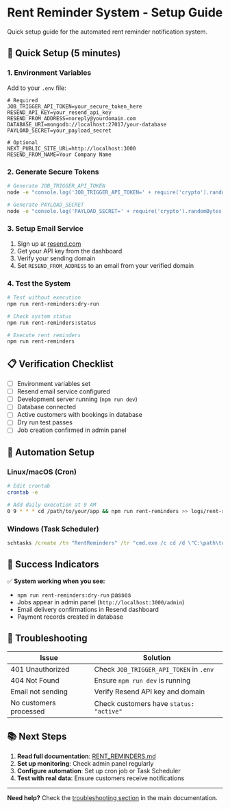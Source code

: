 # Rent Reminder System - Setup Guide

Quick setup guide for the automated rent reminder notification system.

## 🚀 **Quick Setup (5 minutes)**

### **1. Environment Variables**
Add to your `.env` file:
```env
# Required
JOB_TRIGGER_API_TOKEN=your_secure_token_here
RESEND_API_KEY=your_resend_api_key
RESEND_FROM_ADDRESS=noreply@yourdomain.com
DATABASE_URI=mongodb://localhost:27017/your-database
PAYLOAD_SECRET=your_payload_secret

# Optional
NEXT_PUBLIC_SITE_URL=http://localhost:3000
RESEND_FROM_NAME=Your Company Name
```

### **2. Generate Secure Tokens**
```bash
# Generate JOB_TRIGGER_API_TOKEN
node -e "console.log('JOB_TRIGGER_API_TOKEN=' + require('crypto').randomBytes(32).toString('hex'))"

# Generate PAYLOAD_SECRET
node -e "console.log('PAYLOAD_SECRET=' + require('crypto').randomBytes(32).toString('hex'))"
```

### **3. Setup Email Service**
1. Sign up at [resend.com](https://resend.com)
2. Get your API key from the dashboard
3. Verify your sending domain
4. Set `RESEND_FROM_ADDRESS` to an email from your verified domain

### **4. Test the System**
```bash
# Test without execution
npm run rent-reminders:dry-run

# Check system status
npm run rent-reminders:status

# Execute rent reminders
npm run rent-reminders
```

## 📋 **Verification Checklist**

- [ ] Environment variables set
- [ ] Resend email service configured
- [ ] Development server running (`npm run dev`)
- [ ] Database connected
- [ ] Active customers with bookings in database
- [ ] Dry run test passes
- [ ] Job creation confirmed in admin panel

## 🔧 **Automation Setup**

### **Linux/macOS (Cron)**
```bash
# Edit crontab
crontab -e

# Add daily execution at 9 AM
0 9 * * * cd /path/to/your/app && npm run rent-reminders >> logs/rent-reminders.log 2>&1
```

### **Windows (Task Scheduler)**
```cmd
schtasks /create /tn "RentReminders" /tr "cmd.exe /c cd /d \"C:\path\to\your\project\" && npm run rent-reminders" /sc daily /st 09:00
```

## 🎯 **Success Indicators**

✅ **System working when you see:**
- `npm run rent-reminders:dry-run` passes
- Jobs appear in admin panel (`http://localhost:3000/admin`)
- Email delivery confirmations in Resend dashboard
- Payment records created in database

## 🔧 **Troubleshooting**

| Issue | Solution |
|-------|----------|
| 401 Unauthorized | Check `JOB_TRIGGER_API_TOKEN` in `.env` |
| 404 Not Found | Ensure `npm run dev` is running |
| Email not sending | Verify Resend API key and domain |
| No customers processed | Check customers have `status: "active"` |

## 📚 **Next Steps**

1. **Read full documentation**: [RENT_REMINDERS.md](./RENT_REMINDERS.md)
2. **Set up monitoring**: Check admin panel regularly
3. **Configure automation**: Set up cron job or Task Scheduler
4. **Test with real data**: Ensure customers receive notifications

---

**Need help?** Check the [troubleshooting section](./RENT_REMINDERS.md#troubleshooting) in the main documentation.
